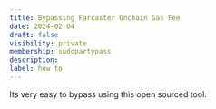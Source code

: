 ```yaml
---
title: Bypassing Farcaster Onchain Gas Fee
date: 2024-02-04
draft: false
visibility: private
membership: sudopartypass
description:
label: how to
---
```

Its very easy to bypass using this open sourced tool.
